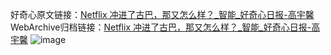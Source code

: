 好奇心原文链接：[Netflix 冲进了古巴，那又怎么样？_智能_好奇心日报-高宇馨](https://www.qdaily.com/articles/6103.html)
WebArchive归档链接：[Netflix 冲进了古巴，那又怎么样？_智能_好奇心日报-高宇馨](http://web.archive.org/web/20190623165922/https://www.qdaily.com/articles/6103.html)
![image](http://ww3.sinaimg.cn/large/007d5XDply1g3w9jf12hcj30u02n21kx)